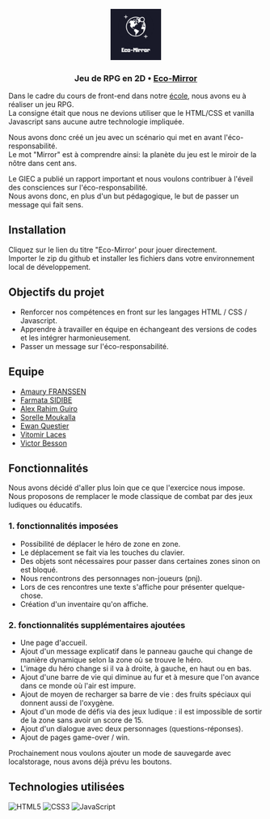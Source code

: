 <p align="center">
  <img width="20%" src="ressources/static-images/EcoMirrorLogo.png" />
</p>

### <p align="center"> Jeu de RPG en 2D • <a href="https://colladraw.fun" > Eco-Mirror </a> </p>

Dans le cadre du cours de front-end dans notre [école](https://www.hetic.net/), nous avons eu à réaliser un jeu RPG.<br/>
La consigne était que nous ne devions utiliser que le HTML/CSS et vanilla Javascript sans aucune autre technologie impliquée.<br/>

Nous avons donc créé un jeu avec un scénario qui met en avant l'éco-responsabilité.<br/> 
Le mot "Mirror" est à comprendre ainsi: la planète du jeu est le miroir de la nôtre dans cent ans.<br/>

Le GIEC a publié un rapport important et nous voulons contribuer à l'éveil des consciences sur l'éco-responsabilité.<br/> 
Nous avons donc, en plus d'un but pédagogique, le but de passer un message qui fait sens.<br/>

## Installation

Cliquez sur le lien du titre "Eco-Mirror' pour jouer directement.<br/>
Importer le zip du github et installer les fichiers dans votre environnement local de développement.<br/> 

## Objectifs du projet

- Renforcer nos compétences en front sur les langages HTML / CSS / Javascript.
- Apprendre à travailler en équipe en échangeant des versions de codes et les intégrer harmonieusement. 
- Passer un message sur l'éco-responsabilité.

## Equipe
- [Amaury FRANSSEN](https://github.com/ExploryKod) 
- [Farmata SIDIBE](https://github.com/Farmata-sidibe)
- [Alex Rahim Guiro](https://github.com/alexoo1)
- [Sorelle Moukalla](https://github.com/MklSorelle)
- [Ewan Questier](https://github.com/xWane)
- [Vitomir Laces](https://github.com/vitolinho)
- [Victor Besson](https://github.com/Neoznzoe)

## Fonctionnalités

Nous avons décidé d'aller plus loin que ce que l'exercice nous impose.<br/>
Nous proposons de remplacer le mode classique de combat par des jeux ludiques ou éducatifs.<br/>

### 1. fonctionnalités imposées
-  Possibilité de déplacer le héro de zone en zone.
-  Le déplacement se fait via les touches du clavier. 
-  Des objets sont nécessaires pour passer dans certaines zones sinon on est bloqué. 
-  Nous rencontrons des personnages non-joueurs (pnj).
-  Lors de ces rencontres une texte s'affiche pour présenter quelque-chose. 
-  Création d'un inventaire qu'on affiche.

### 2. fonctionnalités supplémentaires ajoutées
- Une page d'accueil. 
- Ajout d'un message explicatif dans le panneau gauche qui change de manière dynamique selon la zone où se trouve le héro.
- L'image du héro change si il va à droite, à gauche, en haut ou en bas. 
- Ajout d'une barre de vie qui diminue au fur et à mesure que l'on avance dans ce monde où l'air est impure. 
- Ajout de moyen de recharger sa barre de vie : des fruits spéciaux qui donnent aussi de l'oxygène. 
- Ajout d'un mode de défis via des jeux ludique : il est impossible de sortir de la zone sans avoir un score de 15. 
- Ajout d'un dialogue avec deux personnages (questions-réponses). 
- Ajout de pages game-over / win.

Prochainement nous voulons ajouter un mode de sauvegarde avec localstorage, nous avons déjà prévu les boutons.

## Technologies utilisées

![HTML5](https://img.shields.io/badge/html5-%23E34F26.svg?style=for-the-badge&logo=html5&logoColor=white)
![CSS3](https://img.shields.io/badge/css3-%231572B6.svg?style=for-the-badge&logo=css3&logoColor=white)
![JavaScript](https://img.shields.io/badge/javascript-%23323330.svg?style=for-the-badge&logo=javascript&logoColor=%23F7DF1E)

